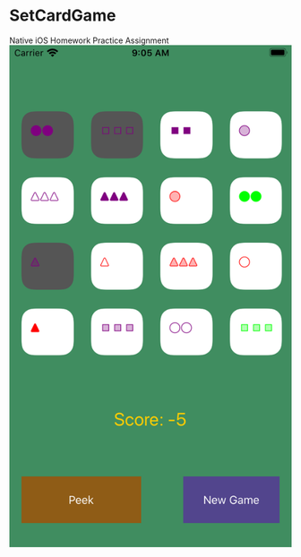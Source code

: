 # SetCardGame
Native iOS Homework Practice Assignment
![Image Preview](screenshot.png "Screenshot")
